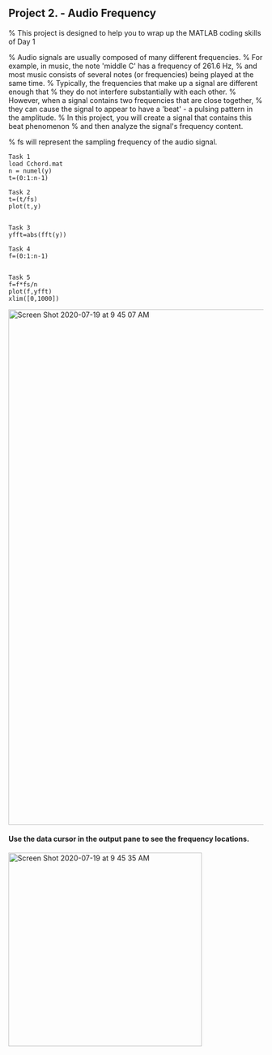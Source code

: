 ## Project 2. - Audio Frequency
% This project is designed to help you to wrap up the MATLAB coding skills of Day 1

% Audio signals are usually composed of many different frequencies. 
% For example, in music, the note 'middle C' has a frequency of 261.6 Hz, 
% and most music consists of several notes (or frequencies) being played at the same time.
% Typically, the frequencies that make up a signal are different enough that 
% they do not interfere substantially with each other.
% However, when a signal contains two frequencies that are close together, 
% they can cause the signal to appear to have a 'beat' - a pulsing pattern in the amplitude.
% In this project, you will create a signal that contains this beat phenomenon 
% and then analyze the signal's frequency content.

% fs will represent the sampling frequency of the audio signal.

```
Task 1
load Cchord.mat
n = numel(y)
t=(0:1:n-1)

Task 2
t=(t/fs)
plot(t,y)


Task 3
yfft=abs(fft(y))

Task 4
f=(0:1:n-1)


Task 5
f=f*fs/n
plot(f,yfft)
xlim([0,1000])
```
<img width="1017" alt="Screen Shot 2020-07-19 at 9 45 07 AM" src="https://user-images.githubusercontent.com/46945617/87876631-6a65cf80-c9a7-11ea-8384-2f631e307129.png">

#### Use the data cursor in the output pane to see the frequency locations.

<img width="382" alt="Screen Shot 2020-07-19 at 9 45 35 AM" src="https://user-images.githubusercontent.com/46945617/87876630-69cd3900-c9a7-11ea-8105-d3d8db255081.png">
